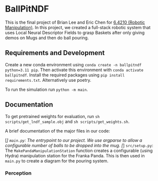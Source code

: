 # BallPitNDF

This is the final project of Brian Lee and Eric Chen for [6.4210 (Robotic Manipulation)](https://manipulation.csail.mit.edu/Fall2024/schedule.html). In this project, we created a full-stack robotic system that uses Local Neural Descriptor Fields to grasp Baskets after only giving demos on Mugs and then do ball pouring. 

## Requirements and Development

Create a new conda environment using ```conda create -n ballpitndf python=3.11 pip```. Then activate this environment
with ```conda activate ballpitndf```. Install the required packages using ```pip install requirements.txt```. 
Alternatively use poetry.

To run the simulation run ```python -m main```.

## Documentation 

To get pretrained weights for evaluation, run ```sh scripts/get_lndf_sample.obj``` and ```sh scripts/get_weights.sh```.

A brief documentation of the major files in our code:

[*] `main.py`: The entrypoint to our project. We use argparse to allow a configurable number of balls to be dropped
into the mug. 
[*] `src/setup.py`: The `MakePandaManipulationStation` function creates a configurable (using Hydra) manipulation
station for the Franka Panda. This is then used in `main.py` to create a diagram for the pouring system.

### Perception
